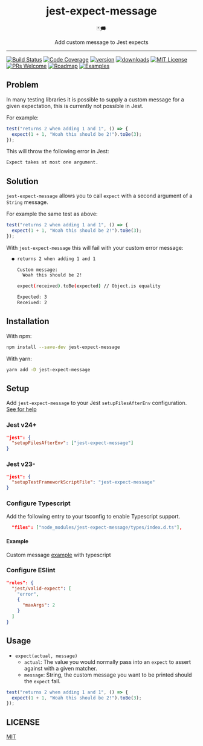 <div align="center">
<h1>jest-expect-message</h1>

🃏🗯

Add custom message to Jest expects

</div>

<hr />

[![Build Status](https://img.shields.io/github/workflow/status/mattphillips/jest-expect-message/GitHub%20CI/main?style=flat-square)](https://github.com/mattphillips/jest-expect-message/actions/workflows/ci.yaml)
[![Code Coverage](https://img.shields.io/codecov/c/github/mattphillips/jest-expect-message.svg?style=flat-square)](https://codecov.io/github/mattphillips/jest-expect-message)
[![version](https://img.shields.io/npm/v/jest-expect-message.svg?style=flat-square)](https://www.npmjs.com/package/jest-expect-message)
[![downloads](https://img.shields.io/npm/dm/jest-expect-message.svg?style=flat-square)](http://npm-stat.com/charts.html?package=jest-expect-message&from=2017-09-14)
[![MIT License](https://img.shields.io/npm/l/jest-expect-message.svg?style=flat-square)](https://github.com/mattphillips/jest-expect-message/blob/master/LICENSE)
[![PRs Welcome](https://img.shields.io/badge/PRs-welcome-brightgreen.svg?style=flat-square)](http://makeapullrequest.com)
[![Roadmap](https://img.shields.io/badge/%F0%9F%93%94-roadmap-CD9523.svg?style=flat-square)](https://github.com/mattphillips/jest-expect-message/blob/master/docs/ROADMAP.md)
[![Examples](https://img.shields.io/badge/%F0%9F%92%A1-examples-ff615b.svg?style=flat-square)](https://github.com/mattphillips/jest-expect-message/blob/master/docs/EXAMPLES.md)

## Problem

In many testing libraries it is possible to supply a custom message for a given expectation, this is currently not
possible in Jest.

For example:

```js
test("returns 2 when adding 1 and 1", () => {
  expect(1 + 1, "Woah this should be 2!").toBe(3);
});
```

This will throw the following error in Jest:

```sh
Expect takes at most one argument.
```

## Solution

`jest-expect-message` allows you to call `expect` with a second argument of a `String` message.

For example the same test as above:

```js
test("returns 2 when adding 1 and 1", () => {
  expect(1 + 1, "Woah this should be 2!").toBe(3);
});
```

With `jest-expect-message` this will fail with your custom error message:

```sh
  ● returns 2 when adding 1 and 1

    Custom message:
      Woah this should be 2!

    expect(received).toBe(expected) // Object.is equality

    Expected: 3
    Received: 2
```

## Installation

With npm:

```sh
npm install --save-dev jest-expect-message
```

With yarn:

```sh
yarn add -D jest-expect-message
```

## Setup

Add `jest-expect-message` to your Jest `setupFilesAfterEnv` configuration.
[See for help](https://jestjs.io/docs/en/next/configuration#setupfilesafterenv-array)

### Jest v24+

```json
"jest": {
  "setupFilesAfterEnv": ["jest-expect-message"]
}
```

### Jest v23-

```json
"jest": {
  "setupTestFrameworkScriptFile": "jest-expect-message"
}
```

### Configure Typescript

Add the following entry to your tsconfig to enable Typescript support.

```json
  "files": ["node_modules/jest-expect-message/types/index.d.ts"],
```

#### Example

Custom message [example](/example) with typescript

### Configure ESlint

```json
"rules": {
  "jest/valid-expect": [
    "error",
    {
      "maxArgs": 2
    }
  ]
}
```

## Usage

- `expect(actual, message)`
  - `actual`: The value you would normally pass into an `expect` to assert against with a given matcher.
  - `message`: String, the custom message you want to be printed should the `expect` fail.

```js
test("returns 2 when adding 1 and 1", () => {
  expect(1 + 1, "Woah this should be 2!").toBe(3);
});
```

## LICENSE

[MIT](/LICENSE)
